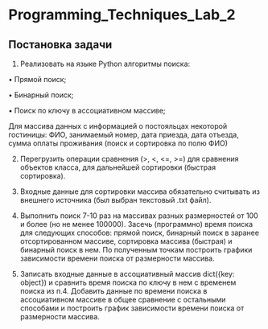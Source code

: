 # Programming_Techniques_Lab_2
## Постановка задачи
1. Реализовать на языке Python алгоритмы поиска:

•	Прямой поиск;

•	Бинарный поиск;

•	Поиск по ключу в ассоциативном массиве;

Для массива данных с информацией о постояльцах некоторой гостиницы: ФИО, занимаемый номер, дата приезда, дата отъезда, сумма оплаты проживания (поиск и сортировка по полю ФИО)

2. Перегрузить операции сравнения (>, <, <=, >=) для сравнения объектов класса, для дальнейшей сортировки (быстрая сортировка).

3. Входные данные для сортировки массива обязательно считывать из внешнего источника (был выбран текстовый .txt файл).

4. Выполнить поиск 7-10 раз на массивах разных размерностей от 100 и более (но не менее 100000). Засечь (программно) время поиска для следующих способов: прямой поиск, бинарный поиск в заранее отсортированном массиве, сортировка массива (быстрая) и бинарный поиск в нем. По полученным точкам построить графики зависимости времени поиска от размерности массива.

5. Записать входные данные в ассоциативный массив dict({key: object}) и сравнить время поиска по ключу в нем с временем поиска из п.4. Добавить данные по времени поиска в ассоциативном массиве в общее сравнение с остальными способами и построить график зависимости времени поиска от размерности массива.
